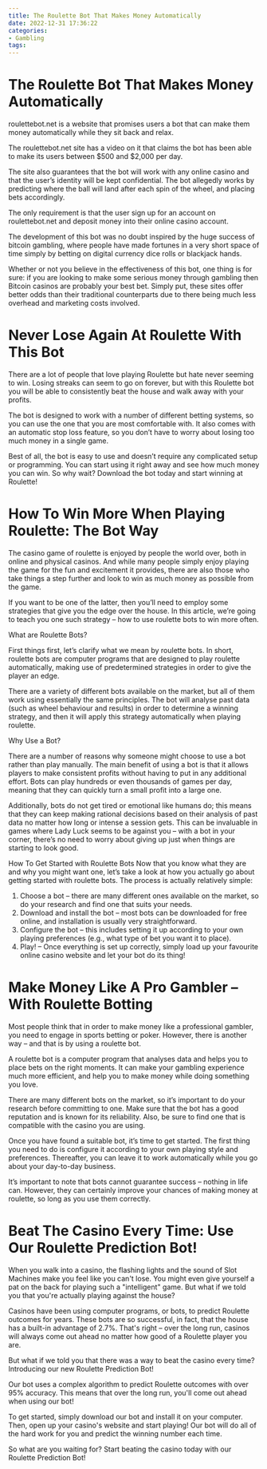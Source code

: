 ```yaml
---
title: The Roulette Bot That Makes Money Automatically
date: 2022-12-31 17:36:22
categories:
- Gambling
tags:
---
```



#  The Roulette Bot That Makes Money Automatically

 roulettebot.net is a website that promises users a bot that can make them money automatically while they sit back and relax. 

The roulettebot.net site has a video on it that claims the bot has been able to make its users between $500 and $2,000 per day. 

The site also guarantees that the bot will work with any online casino and that the user’s identity will be kept confidential. The bot allegedly works by predicting where the ball will land after each spin of the wheel, and placing bets accordingly. 

The only requirement is that the user sign up for an account on roulettebot.net and deposit money into their online casino account. 

The development of this bot was no doubt inspired by the huge success of bitcoin gambling, where people have made fortunes in a very short space of time simply by betting on digital currency dice rolls or blackjack hands.

Whether or not you believe in the effectiveness of this bot, one thing is for sure: if you are looking to make some serious money through gambling then Bitcoin casinos are probably your best bet. Simply put, these sites offer better odds than their traditional counterparts due to there being much less overhead and marketing costs involved.

#  Never Lose Again At Roulette With This Bot 

There are a lot of people that love playing Roulette but hate never seeming to win. Losing streaks can seem to go on forever, but with this Roulette bot you will be able to consistently beat the house and walk away with your profits.

The bot is designed to work with a number of different betting systems, so you can use the one that you are most comfortable with. It also comes with an automatic stop loss feature, so you don’t have to worry about losing too much money in a single game.

Best of all, the bot is easy to use and doesn’t require any complicated setup or programming. You can start using it right away and see how much money you can win. So why wait? Download the bot today and start winning at Roulette!

#  How To Win More When Playing Roulette: The Bot Way  

The casino game of roulette is enjoyed by people the world over, both in online and physical casinos. And while many people simply enjoy playing the game for the fun and excitement it provides, there are also those who take things a step further and look to win as much money as possible from the game.

If you want to be one of the latter, then you’ll need to employ some strategies that give you the edge over the house. In this article, we’re going to teach you one such strategy – how to use roulette bots to win more often.

What are Roulette Bots? 

First things first, let’s clarify what we mean by roulette bots. In short, roulette bots are computer programs that are designed to play roulette automatically, making use of predetermined strategies in order to give the player an edge.

There are a variety of different bots available on the market, but all of them work using essentially the same principles. The bot will analyse past data (such as wheel behaviour and results) in order to determine a winning strategy, and then it will apply this strategy automatically when playing roulette.

Why Use a Bot? 

There are a number of reasons why someone might choose to use a bot rather than play manually. The main benefit of using a bot is that it allows players to make consistent profits without having to put in any additional effort. Bots can play hundreds or even thousands of games per day, meaning that they can quickly turn a small profit into a large one.

Additionally, bots do not get tired or emotional like humans do; this means that they can keep making rational decisions based on their analysis of past data no matter how long or intense a session gets. This can be invaluable in games where Lady Luck seems to be against you – with a bot in your corner, there’s no need to worry about giving up just when things are starting to look good.


How To Get Started with Roulette Bots 
Now that you know what they are and why you might want one, let’s take a look at how you actually go about getting started with roulette bots. The process is actually relatively simple: 
1) Choose a bot – there are many different ones available on the market, so do your research and find one that suits your needs. 
2) Download and install the bot – most bots can be downloaded for free online, and installation is usually very straightforward. 
3) Configure the bot – this includes setting it up according to your own playing preferences (e.g., what type of bet you want it to place). 
4) Play! – Once everything is set up correctly, simply load up your favourite online casino website and let your bot do its thing!

#  Make Money Like A Pro Gambler – With Roulette Botting

Most people think that in order to make money like a professional gambler, you need to engage in sports betting or poker. However, there is another way – and that is by using a roulette bot.

A roulette bot is a computer program that analyses data and helps you to place bets on the right moments. It can make your gambling experience much more efficient, and help you to make money while doing something you love.

There are many different bots on the market, so it’s important to do your research before committing to one. Make sure that the bot has a good reputation and is known for its reliability. Also, be sure to find one that is compatible with the casino you are using.

Once you have found a suitable bot, it’s time to get started. The first thing you need to do is configure it according to your own playing style and preferences. Thereafter, you can leave it to work automatically while you go about your day-to-day business.

It’s important to note that bots cannot guarantee success – nothing in life can. However, they can certainly improve your chances of making money at roulette, so long as you use them correctly.

#  Beat The Casino Every Time: Use Our Roulette Prediction Bot!

When you walk into a casino, the flashing lights and the sound of Slot Machines make you feel like you can't lose. You might even give yourself a pat on the back for playing such a "intelligent" game. But what if we told you that you're actually playing against the house?

Casinos have been using computer programs, or bots, to predict Roulette outcomes for years. These bots are so successful, in fact, that the house has a built-in advantage of 2.7%. That's right – over the long run, casinos will always come out ahead no matter how good of a Roulette player you are.

But what if we told you that there was a way to beat the casino every time? Introducing our new Roulette Prediction Bot!

Our bot uses a complex algorithm to predict Roulette outcomes with over 95% accuracy. This means that over the long run, you'll come out ahead when using our bot!

To get started, simply download our bot and install it on your computer. Then, open up your casino's website and start playing! Our bot will do all of the hard work for you and predict the winning number each time.

So what are you waiting for? Start beating the casino today with our Roulette Prediction Bot!